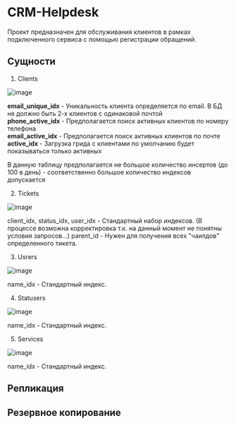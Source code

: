 # CRM-Helpdesk
Проект предназначен для обслуживания клиентов в рамках подключенного сервиса с помощью регистрации обращений.

## Сущности
1. Clients

  ![image](https://user-images.githubusercontent.com/49412112/174675992-37729a11-7ef1-44b5-930c-a64fbb23e1ef.png)

  **email_unique_idx** - Уникальность клиента определяется по email. В БД не должно быть 2-х клиентов с одинаковой почтой  
  **phone_active_idx** - Предполагается поиск активных клиентов по номеру телефона  
  **email_active_idx** - Предполагается поиск активных клиентов по почте  
  **active_idx** - Загрузка грида с клиентами по умолчанию будет показываться только активных  
  
  В данную таблицу предполагается не большое количество инсертов (до 100 в день) - соответственно большое количество индексов допускается

2. Tickets

  ![image](https://user-images.githubusercontent.com/49412112/174676724-30346234-f582-448f-86bf-27e7193feaa8.png)

  client_idx, status_idx, user_idx - Стандартный набор индексов. (В процессе возможна корректировка т.к. на данный момент не понятны условия запросов...)
  parent_id - Нужен для получения всех "чаилдов" определенного тикета. 

3. Usrers

  ![image](https://user-images.githubusercontent.com/49412112/174677246-e62e7f80-3644-4b28-8c3c-6da9715a346b.png)

  name_idx - Стандартный индекс.
  
4. Statusers

  ![image](https://user-images.githubusercontent.com/49412112/174677246-e62e7f80-3644-4b28-8c3c-6da9715a346b.png)

  name_idx - Стандартный индекс.
  
5. Services 

  ![image](https://user-images.githubusercontent.com/49412112/174677246-e62e7f80-3644-4b28-8c3c-6da9715a346b.png)
  
  name_idx - Стандартный индекс.

## Репликация

## Резервное копирование
